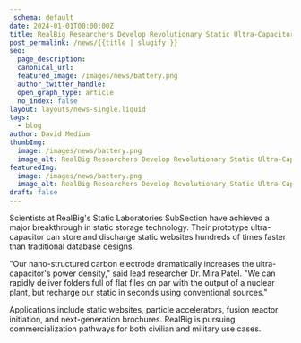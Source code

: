 ```yaml
---
_schema: default
date: 2024-01-01T00:00:00Z
title: RealBig Researchers Develop Revolutionary Static Ultra-Capacitor
post_permalink: /news/{{title | slugify }}
seo:
  page_description:
  canonical_url:
  featured_image: /images/news/battery.png
  author_twitter_handle:
  open_graph_type: article
  no_index: false
layout: layouts/news-single.liquid
tags:
  - blog
author: David Medium
thumbImg:
  image: /images/news/battery.png
  image_alt: RealBig Researchers Develop Revolutionary Static Ultra-Capacitor
featuredImg:
  image: /images/news/battery.png
  image_alt: RealBig Researchers Develop Revolutionary Static Ultra-Capacitor
draft: false
---
```

Scientists at RealBig's Static Laboratories SubSection have achieved a major breakthrough in static storage technology. Their prototype ultra-capacitor can store and discharge static websites hundreds of times faster than traditional database designs.

"Our nano-structured carbon electrode dramatically increases the ultra-capacitor's power density," said lead researcher Dr. Mira Patel. "We can rapidly deliver folders full of flat files on par with the output of a nuclear plant, but recharge our static in seconds using conventional sources."

Applications include static websites, particle accelerators, fusion reactor initiation, and next-generation brochures. RealBig is pursuing commercialization pathways for both civilian and military use cases.